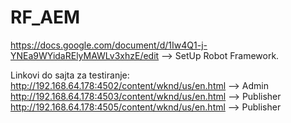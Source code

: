 # RF_AEM
https://docs.google.com/document/d/1Iw4Q1-j-YNEa9WYidaRElyMAWLv3xhzE/edit --> SetUp Robot Framework.

Linkovi do sajta za testiranje:
http://192.168.64.178:4502/content/wknd/us/en.html --> Admin
http://192.168.64.178:4503/content/wknd/us/en.html --> Publisher
http://192.168.64.178:4505/content/wknd/us/en.html --> Publisher
